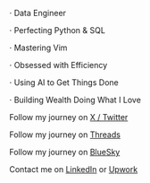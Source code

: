 ⋅ Data Engineer 

⋅ Perfecting Python & SQL 

⋅ Mastering Vim 

⋅ Obsessed with Efficiency 

⋅ Using AI to Get Things Done 

⋅ Building Wealth Doing What I Love


Follow my journey on [X / Twitter](https://twitter.com/Jakeroid)

Follow my journey on [Threads](https://www.threads.net/@jakeroid_dev)

Follow my journey on [BlueSky](https://bsky.app/profile/jakeroid.bsky.social)

Contact me on [LinkedIn](https://www.linkedin.com/in/ivan-karabadzhak-42712113b/) or [Upwork](https://www.upwork.com/freelancers/ivank6)
<!--
**Jakeroid/Jakeroid** is a ✨ _special_ ✨ repository because its `README.md` (this file) appears on your GitHub profile.

Here are some ideas to get you started:

- 🔭 I’m currently working on ...
- 🌱 I’m currently learning ...
- 👯 I’m looking to collaborate on ...
- 🤔 I’m looking for help with ...
- 💬 Ask me about ...
- 📫 How to reach me: ...
- 😄 Pronouns: ...
- ⚡ Fun fact: ...
-->
